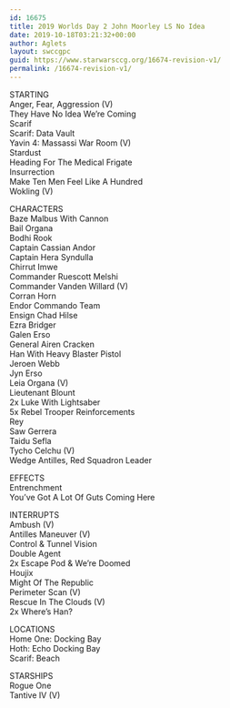 ```yaml
---
id: 16675
title: 2019 Worlds Day 2 John Moorley LS No Idea
date: 2019-10-18T03:21:32+00:00
author: Aglets
layout: swccgpc
guid: https://www.starwarsccg.org/16674-revision-v1/
permalink: /16674-revision-v1/
---
```

STARTING  
Anger, Fear, Aggression (V)  
They Have No Idea We&#8217;re Coming  
Scarif  
Scarif: Data Vault  
Yavin 4: Massassi War Room (V)  
Stardust  
Heading For The Medical Frigate  
Insurrection  
Make Ten Men Feel Like A Hundred  
Wokling (V)

CHARACTERS  
Baze Malbus With Cannon  
Bail Organa  
Bodhi Rook  
Captain Cassian Andor  
Captain Hera Syndulla  
Chirrut Imwe  
Commander Ruescott Melshi  
Commander Vanden Willard (V)  
Corran Horn  
Endor Commando Team  
Ensign Chad Hilse  
Ezra Bridger  
Galen Erso  
General Airen Cracken  
Han With Heavy Blaster Pistol  
Jeroen Webb  
Jyn Erso  
Leia Organa (V)  
Lieutenant Blount  
2x Luke With Lightsaber  
5x Rebel Trooper Reinforcements  
Rey  
Saw Gerrera  
Taidu Sefla  
Tycho Celchu (V)  
Wedge Antilles, Red Squadron Leader

EFFECTS  
Entrenchment  
You&#8217;ve Got A Lot Of Guts Coming Here

INTERRUPTS  
Ambush (V)  
Antilles Maneuver (V)  
Control & Tunnel Vision  
Double Agent  
2x Escape Pod & We&#8217;re Doomed  
Houjix  
Might Of The Republic  
Perimeter Scan (V)  
Rescue In The Clouds (V)  
2x Where&#8217;s Han?

LOCATIONS  
Home One: Docking Bay  
Hoth: Echo Docking Bay  
Scarif: Beach

STARSHIPS  
Rogue One  
Tantive IV (V)